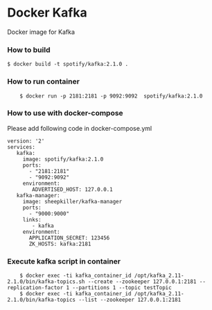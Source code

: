 Docker Kafka
===============
Docker image for Kafka

### How to build

    $ docker build -t spotify/kafka:2.1.0 .

### How to run container
```
    $ docker run -p 2181:2181 -p 9092:9092  spotify/kafka:2.1.0
```

### How to use with docker-compose
Please add following code in docker-compose.yml

```
version: '2'
services:
   kafka:
     image: spotify/kafka:2.1.0
     ports:
       - "2181:2181"
       - "9092:9092"
     environment:
        ADVERTISED_HOST: 127.0.0.1
   kafka-manager:
     image: sheepkiller/kafka-manager
     ports:
       - "9000:9000"
     links:
        - kafka
     environment:
       APPLICATION_SECRET: 123456
       ZK_HOSTS: kafka:2181
```

### Execute kafka script in container

```
    $ docker exec -ti kafka_container_id /opt/kafka_2.11-2.1.0/bin/kafka-topics.sh --create --zookeeper 127.0.0.1:2181 --replication-factor 1 --partitions 1 --topic testTopic
    $ docker exec -ti kafka_container_id /opt/kafka_2.11-2.1.0/bin/kafka-topics --list --zookeeper 127.0.0.1:2181
```
